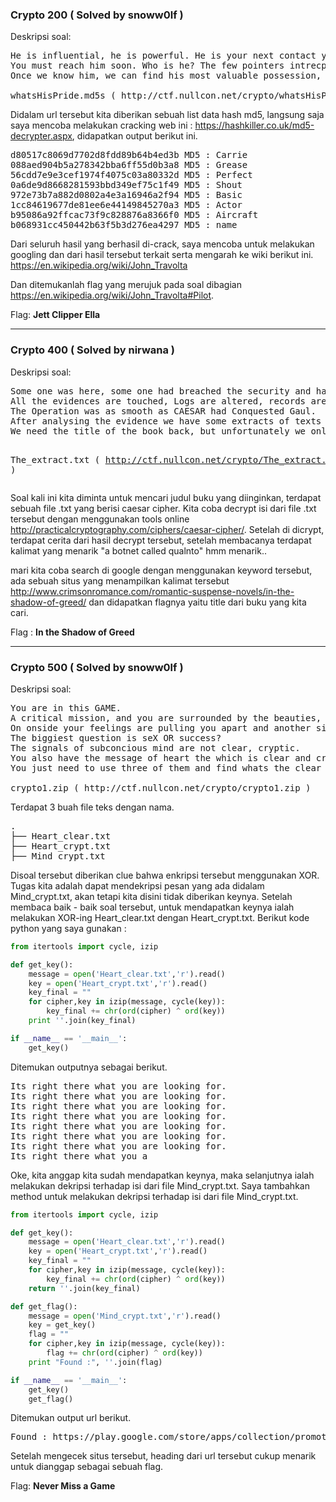 <h3>Crypto 200 ( Solved by snoww0lf )</h3>
Deskripsi soal:

<pre>
He is influential, he is powerful. He is your next contact you can get you out of this situation. 
You must reach him soon. Who is he? The few pointers intrecpted by KGB are in the file. 
Once we know him, we can find his most valuable possession, his PRIDE.

whatsHisPride.md5s ( http://ctf.nullcon.net/crypto/whatsHisPride.md5s )
</pre>

Didalam url tersebut kita diberikan sebuah list data hash md5, langsung saja saya mencoba melakukan cracking web ini :
https://hashkiller.co.uk/md5-decrypter.aspx, didapatkan output berikut ini.

<pre>
d80517c8069d7702d8fdd89b64b4ed3b MD5 : Carrie
088aed904b5a278342bba6ff55d0b3a8 MD5 : Grease
56cdd7e9e3cef1974f4075c03a80332d MD5 : Perfect
0a6de9d8668281593bbd349ef75c1f49 MD5 : Shout
972e73b7a882d0802a4e3a16946a2f94 MD5 : Basic
1cc84619677de81ee6e44149845270a3 MD5 : Actor
b95086a92ffcac73f9c828876a8366f0 MD5 : Aircraft
b068931cc450442b63f5b3d276ea4297 MD5 : name
</pre>

Dari seluruh hasil yang berhasil di-crack, saya mencoba untuk melakukan googling dan dari hasil tersebut terkait serta mengarah ke wiki berikut ini.
https://en.wikipedia.org/wiki/John_Travolta

Dan ditemukanlah flag yang merujuk pada soal dibagian https://en.wikipedia.org/wiki/John_Travolta#Pilot.

Flag: <b>Jett Clipper Ella</b>

<hr>

<h3>Crypto 400 ( Solved by nirwana )</h3>
Deskripsi soal:
<pre>
Some one was here, some one had breached the security and had infiltrated here. 
All the evidences are touched, Logs are altered, records are modified with key as a text from book.
The Operation was as smooth as CAESAR had Conquested Gaul. 
After analysing the evidence we have some extracts of texts in a file. 
We need the title of the book back, but unfortunately we only have a portion of it...

The_extract.txt ( http://ctf.nullcon.net/crypto/The_extract.txt )
</pre>

Soal kali ini kita diminta untuk mencari judul buku yang diinginkan, terdapat sebuah file .txt yang berisi caesar cipher. Kita coba decrypt isi dari file .txt tersebut dengan menggunakan tools online http://practicalcryptography.com/ciphers/caesar-cipher/. Setelah di dicrypt, terdapat cerita dari hasil decrypt tersebut, setelah membacanya terdapat kalimat yang menarik "a botnet called qualnto" hmm menarik..

mari kita coba search di google dengan menggunakan keyword tersebut, ada sebuah situs yang menampilkan kalimat tersebut http://www.crimsonromance.com/romantic-suspense-novels/in-the-shadow-of-greed/ dan didapatkan flagnya yaitu title dari buku yang kita cari.

Flag : <b>In the Shadow of Greed</b>

<hr>

<h3>Crypto 500 ( Solved by snoww0lf )</h3>
Deskripsi soal:

<pre>
You are in this GAME.
A critical mission, and you are surrounded by the beauties, ready to shed slik Reviews their gowns on your beck. 
On onside your feelings are pulling you apart and another side you are called by the duty. 
The biggiest question is seX OR success? 
The signals of subconcious mind are not clear, cryptic. 
You also have the message of heart the which is clear and cryptic. 
You just need to use three of them and find whats the clear message of your Mind … What you must do?

crypto1.zip ( http://ctf.nullcon.net/crypto/crypto1.zip )
</pre>

Terdapat 3 buah file teks dengan nama.
<pre>
.
├── Heart_clear.txt
├── Heart_crypt.txt
├── Mind_crypt.txt
</pre>

Disoal tersebut diberikan clue bahwa enkripsi tersebut menggunakan XOR. Tugas kita adalah dapat mendekripsi pesan yang ada didalam Mind_crypt.txt, akan tetapi kita disini tidak diberikan keynya. Setelah membaca baik - baik soal tersebut, untuk mendapatkan keynya ialah melakukan XOR-ing Heart_clear.txt dengan Heart_crypt.txt. Berikut kode python yang saya gunakan :

```python
from itertools import cycle, izip

def get_key():
	message = open('Heart_clear.txt','r').read()
	key = open('Heart_crypt.txt','r').read()
	key_final = ""
	for cipher,key in izip(message, cycle(key)):
		key_final += chr(ord(cipher) ^ ord(key))
	print ''.join(key_final)

if __name__ == '__main__':
	get_key()
```

Ditemukan outputnya sebagai berikut.

<pre>
Its right there what you are looking for.
Its right there what you are looking for.
Its right there what you are looking for.
Its right there what you are looking for.
Its right there what you are looking for.
Its right there what you are looking for.
Its right there what you are looking for.
Its right there what you a
</pre>

Oke, kita anggap kita sudah mendapatkan keynya, maka selanjutnya ialah melakukan dekripsi terhadap isi dari file Mind_crypt.txt. Saya tambahkan method untuk melakukan dekripsi terhadap isi dari file Mind_crypt.txt.

```python
from itertools import cycle, izip

def get_key():
	message = open('Heart_clear.txt','r').read()
	key = open('Heart_crypt.txt','r').read()
	key_final = ""
	for cipher,key in izip(message, cycle(key)):
		key_final += chr(ord(cipher) ^ ord(key))
	return ''.join(key_final)

def get_flag():
	message = open('Mind_crypt.txt','r').read()
	key = get_key()
	flag = ""
	for cipher,key in izip(message, cycle(key)):
		flag += chr(ord(cipher) ^ ord(key))
	print "Found :", ''.join(flag)

if __name__ == '__main__':
	get_key()
	get_flag()
```
Ditemukan output url berikut.
<pre>
Found : https://play.google.com/store/apps/collection/promotion_3001629_watch_live_games?hl=en
</pre>

Setelah mengecek situs tersebut, heading dari url tersebut cukup menarik untuk dianggap sebagai sebuah flag.

Flag: <b>Never Miss a Game</b>
